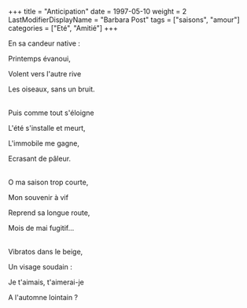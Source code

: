 +++
title = "Anticipation"
date = 1997-05-10
weight = 2
LastModifierDisplayName = "Barbara Post"
tags = ["saisons", "amour"]
categories = ["Eté", "Amitié"]
+++

En sa candeur native :

Printemps évanoui,

Volent vers l'autre rive

Les oiseaux, sans un bruit.

 \
Puis comme tout s'éloigne

L'été s'installe et meurt,

L'immobile me gagne,

Ecrasant de pâleur.

 \
O ma saison trop courte,

Mon souvenir à vif

Reprend sa longue route,

Mois de mai fugitif...

 \
Vibratos dans le beige,

Un visage soudain :

Je t'aimais, t'aimerai-je

A l'automne lointain ?
